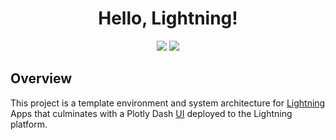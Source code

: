 <div align="center">

# Hello, Lightning!



![](https://img.shields.io/badge/PyTorch_Lightning-Ecosystem-informational?style=flat&logo=pytorchlightning&logoColor=white&color=2bbc8a)
![](https://img.shields.io/badge/Grid.ai-Cloud_Compute-informational?style=flat&logo=grid.ai&logoColor=white&color=2bbc8a)


</div>

## Overview

This project is a template environment and system architecture for [Lightning](https://www.pytorchlightning.ai/) Apps that culminates with a Plotly Dash [UI](https://01g5ym5thgarst5xzx1vd6mqfa.litng-ai-03.litng.ai/view/home) deployed to the Lightning platform.
